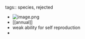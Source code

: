 tags:: species, rejected

- ![image.png](https://peach-geographical-bat-397.mypinata.cloud/ipfs/QmRNXGDfphnvfpqwKK4RbXJYcJib9RA1Aewjzqzxmc7H2R)
- [[annual]]
- weak ability for self reproduction
-